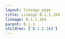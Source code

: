 ```yaml
---
layout: lineage_page
title: Lineage B.1.1.164
lineage: B.1.1.164
parent: B.1.1
children: ['B.1.1.164']
---
```

